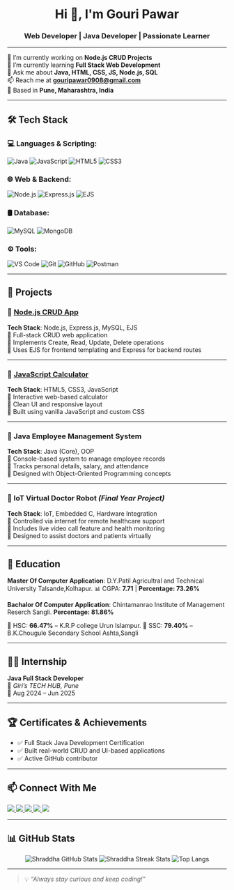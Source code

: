 <h1 align="center">Hi 👋, I'm Gouri Pawar</h1>
<h3 align="center">Web Developer | Java Developer | Passionate Learner</h3>

---

🔭 I’m currently working on **Node.js CRUD Projects**  
🌱 I’m currently learning **Full Stack Web Development**  
💬 Ask me about **Java, HTML, CSS, JS, Node.js, SQL**  
📫 Reach me at **gouripawar0908@gmail.com**  
📍 Based in **Pune, Maharashtra, India**

---

## 🛠️ Tech Stack

### 💻 Languages & Scripting:
![Java](https://img.shields.io/badge/Java-ED8B00?style=for-the-badge&logo=java&logoColor=white)
![JavaScript](https://img.shields.io/badge/JavaScript-F7DF1E?style=for-the-badge&logo=javascript&logoColor=black)
![HTML5](https://img.shields.io/badge/HTML5-E34F26?style=for-the-badge&logo=html5&logoColor=white)
![CSS3](https://img.shields.io/badge/CSS3-1572B6?style=for-the-badge&logo=css3&logoColor=white)

### 🌐 Web & Backend:
![Node.js](https://img.shields.io/badge/Node.js-339933?style=for-the-badge&logo=node-dot-js&logoColor=white)
![Express.js](https://img.shields.io/badge/Express.js-000000?style=for-the-badge&logo=express&logoColor=white)
![EJS](https://img.shields.io/badge/EJS-000000?style=for-the-badge&logo=EJS&logoColor=white)

### 🛢️ Database:
![MySQL](https://img.shields.io/badge/MySQL-00758F?style=for-the-badge&logo=mysql&logoColor=white)
![MongoDB](https://img.shields.io/badge/MongoDB-4EA94B?style=for-the-badge&logo=mongodb&logoColor=white)

### ⚙️ Tools:
![VS Code](https://img.shields.io/badge/VS%20Code-007ACC?style=for-the-badge&logo=visual-studio-code&logoColor=white)
![Git](https://img.shields.io/badge/Git-F05032?style=for-the-badge&logo=git&logoColor=white)
![GitHub](https://img.shields.io/badge/GitHub-181717?style=for-the-badge&logo=github&logoColor=white)
![Postman](https://img.shields.io/badge/Postman-FF6C37?style=for-the-badge&logo=postman&logoColor=white)

---

## 🚀 Projects

### 📌 [Node.js CRUD App](https://github.com/gouripawar09/productCrud)
**Tech Stack**: Node.js, Express.js, MySQL, EJS  
🔹 Full-stack CRUD web application  
🔹 Implements Create, Read, Update, Delete operations  
🔹 Uses EJS for frontend templating and Express for backend routes  

---

### 📌 [JavaScript Calculator]()
**Tech Stack**: HTML5, CSS3, JavaScript  
🔹 Interactive web-based calculator  
🔹 Clean UI and responsive layout  
🔹 Built using vanilla JavaScript and custom CSS  

---

### 📌 Java Employee Management System
**Tech Stack**: Java (Core), OOP  
🔹 Console-based system to manage employee records  
🔹 Tracks personal details, salary, and attendance  
🔹 Designed with Object-Oriented Programming concepts  

---

### 📌 IoT Virtual Doctor Robot *(Final Year Project)*
**Tech Stack**: IoT, Embedded C, Hardware Integration  
🔹 Controlled via internet for remote healthcare support  
🔹 Includes live video call feature and health monitoring  
🔹 Designed to assist doctors and patients virtually  

---

## 📜 Education
**Master Of Computer Application**: D.Y.Patil Agricultral and Technical University Talsande,Kolhapur.
📊 CGPA: **7.71** | **Percentage: 73.26%**

**Bachalor Of Computer Application**: Chintamanrao Institute of Management Reserch Sangli.
**Percentage: 81.86%**

📖 HSC: **66.47%** – K.R.P college Urun Islampur.
📖 SSC: **79.40%** – B.K.Chougule Secondary School Ashta,Sangli

---

## 🧑‍💼 Internship

**Java Full Stack Developer**  
📍 *Giri’s TECH HUB, Pune*  
📅 Aug 2024 – Jun 2025

---

## 🏆 Certificates & Achievements

- ✅ Full Stack Java Development Certification  
- ✅ Built real-world CRUD and UI-based applications  
- ✅ Active GitHub contributor

---

## 📫 Connect With Me

<p align="left">
  <a href="mailto:shraddhabirajdar4@gmail.com">
    <img src="https://img.shields.io/badge/Email-D14836?style=for-the-badge&logo=gmail&logoColor=white"/>
  </a>
  <a href="https://www.linkedin.com/in/shraddha-birajdar-9719a2215">
    <img src="https://img.shields.io/badge/LinkedIn-blue?style=for-the-badge&logo=linkedin&logoColor=white"/>
  </a>
  <a href="https://github.com/Sabirajdar">
    <img src="https://img.shields.io/badge/GitHub-100000?style=for-the-badge&logo=github&logoColor=white"/>
  </a>
  <a href="https://www.hackerrank.com/profile/shraddhaabirajd2">
    <img src="https://img.shields.io/badge/HackerRank-2EC866?style=for-the-badge&logo=HackerRank&logoColor=white"/>
  </a>
  <a href="https://sabirajdar.github.io/Portfolio/">
    <img src="https://img.shields.io/badge/Portfolio-12100E?style=for-the-badge&logo=About.me&logoColor=white"/>
  </a>
</p>

---

## 📊 GitHub Stats

<p align="center">
  <img src="https://github-readme-stats.vercel.app/api?username=Sabirajdar&show_icons=true&theme=radical" alt="Shraddha GitHub Stats" />
  <img src="https://github-readme-streak-stats.herokuapp.com/?user=Sabirajdar&theme=radical" alt="Shraddha Streak Stats" />
  <img src="https://github-readme-stats.vercel.app/api/top-langs/?username=Sabirajdar&layout=compact&theme=radical" alt="Top Langs" />
</p>

---

> 💡 *“Always stay curious and keep coding!”*
